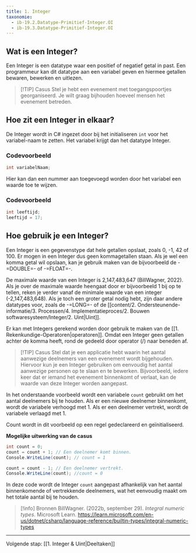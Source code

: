 ```yaml
---
title: 1. Integer
taxonomie:
  - ib-19.2.Datatype-Primitief-Integer.OI
  - ib-19.3.Datatype-Primitief-Integer.OI
---
```


## Wat is een Integer?
Een Integer is een datatype waar een positief of negatief getal in past. Een programmeur kan dit datatype aan een variabel geven en hiermee getallen bewaren, bewerken en uitlezen.

> [!TIP] Casus
> Stel je hebt een evenement met toegangspoortjes georganiseerd. Je wilt graag bijhouden hoeveel mensen het evenement betreden.  

## Hoe zit een Integer in elkaar?
De Integer wordt in C# ingezet door bij het initialiseren `int` voor het variabel-naam te zetten. Het variabel krijgt dan het datatype Integer.

### Codevoorbeeld
```C#
int variabelNaam;
```

Hier kan dan een nummer aan toegevoegd worden door het variabel een waarde toe te wijzen.

### Codevoorbeeld
```C#
int leeftijd;
leeftijd = 17;
```

## Hoe gebruik je een Integer?
Een Integer is een gegevenstype dat hele getallen opslaat, zoals 0, -1, 42 of 100. Er mogen in een Integer dus geen kommagetallen staan. Als je wel een komma getal wil opslaan, kan je gebruik maken van de bijvoorbeeld de -=DOUBLE=- of -=FLOAT=-.

De maximale waarde van een Integer is 2,147,483,647 (BillWagner, 2022). Als je over de maximale waarde heengaat door er bijvoorbeeld 1 bij op te tellen, reken je verder vanaf de minimale waarde van een integer (-2,147,483,648). Als je toch een groter getal nodig hebt, zijn daar andere datatypes voor, zoals de -=LONG=- of de [[content/2. Ondersteunende-informatie/3. Processen/4. Implementatieproces/2. Bouwen softwaresysteem/Integer/2. Uint|Uint]].

Er kan met Integers gerekend worden door gebruik te maken van de [[1. Rekenkundige-Operatoren|operatoren]]. Omdat een Integer geen getallen achter de komma heeft, rond de gedeeld door operator (/) naar beneden af.

> [!TIP] Casus
>Stel dat je een applicatie hebt waarin het aantal aanwezige deelnemers van een evenement wordt bijgehouden. Hiervoor kun je een Integer gebruiken om eenvoudig het aantal aanwezige personen op te slaan en te bewerken. Bijvoorbeeld, iedere keer dat er iemand het evenement binnenkomt of verlaat, kan de waarde van deze Integer worden aangepast.

In het onderstaande voorbeeld wordt een variabele `count` gebruikt om het aantal deelnemers bij te houden. Als er een nieuwe deelnemer binnenkomt, wordt de variabele verhoogd met 1. Als er een deelnemer vertrekt, wordt de variabele verlaagd met 1.

Count wordt in dit voorbeeld op een regel gedeclareerd en geïnitialiseerd.

**Mogelijke uitwerking van de casus**
```C#
int count = 0; 
count = count + 1; // Een deelnemer komt binnen.
Console.WriteLine(count); // count = 1

count = count - 1; // Een deelnemer vertrekt.
Console.WriteLine(count); //count = 0
```

In deze code wordt de Integer `count` aangepast afhankelijk van het aantal binnenkomende of vertrekkende deelnemers, wat het eenvoudig maakt om het totale aantal bij te houden.

> [!info] Bronnen
> BillWagner. (2022b, september 29). _Integral numeric types_. Microsoft Learn. https://learn.microsoft.com/en-us/dotnet/csharp/language-reference/builtin-types/integral-numeric-types

---

Volgende stap: [[1. Integer & Uint|Deeltaken]]
